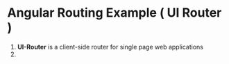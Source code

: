 # Angular Routing Example ( UI Router )

1. **UI-Router** is a client-side router for single page web applications
2. 